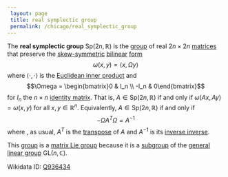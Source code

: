 ```yaml
---
 layout: page
 title: real symplectic group
 permalink: /chicago/real_symplectic_group
---
```

The **real symplectic group** $\text{Sp}(2n,\mathbb R)$ is the [group](https://mathgloss.github.io/MathGloss/chicago/group) of real $2n\times 2n$ [matrices](https://mathgloss.github.io/MathGloss/chicago/matrix) that preserve the [skew-symmetric](https://mathgloss.github.io/MathGloss/chicago/skew-symmetric) [bilinear](https://mathgloss.github.io/MathGloss/chicago/multilinear) [form](https://mathgloss.github.io/MathGloss/chicago/form) $$\omega(x,y) = \langle x,\Omega y\rangle$$ where $\langle\cdot,\cdot\rangle$ is the [Euclidean inner product](https://mathgloss.github.io/MathGloss/chicago/Euclidean_inner_product) and $$\Omega = \begin{bmatrix}0 & I_n \\ -I_n & 0\end{bmatrix}$$ for $I_n$ the $n\times n$ [identity matrix](https://mathgloss.github.io/MathGloss/chicago/identity_matrix). That is, $A\in \text{Sp}(2n, \mathbb R)$ if and only if $\omega(Ax,Ay) = \omega(x,y)$ for all $x,y \in \mathbb R^n$. Equivalently,  $A\in \text{Sp}(2n, \mathbb R)$ if and only if $$-\Omega A^T \Omega = A^{-1}$$ where , as usual, $A^T$ is the [transpose](https://mathgloss.github.io/MathGloss/chicago/matrix_transpose) of $A$ and $A^{-1}$ is its [inverse inverse](https://mathgloss.github.io/MathGloss/chicago/inverse_#######inverse).

This [group](https://mathgloss.github.io/MathGloss/chicago/group) is a [matrix Lie group](https://mathgloss.github.io/MathGloss/chicago/matrix_Lie_group) because it is a [subgroup](https://mathgloss.github.io/MathGloss/chicago/subgroup) of the [general linear group](https://mathgloss.github.io/MathGloss/chicago/general_linear_group) $\text{GL}(n,\mathbb C)$.

Wikidata ID: [Q936434](https://www.wikidata.org/wiki/Q936434)